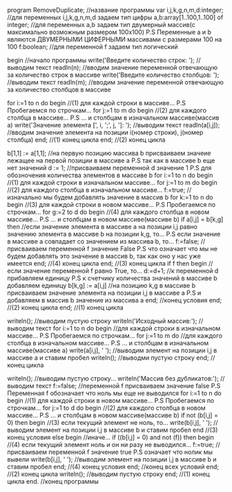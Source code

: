 
program RemoveDuplicate; //название программы
var i,j,k,g,n,m,d:integer; //для переменных i,j,k,g,n,m,d задаем тип цифры
 a,b:array[1..100,1..100] of integer; //для переменных a,b задаем тип двумерный массив(с максимально возможным размером 100x100) P.S Переменные a и b являются ДВУМЕРНЫМИ ЦИФЕРНЫМИ массивами с размерами 100 на 100
 f:boolean; //для переменной f задаем тип логический

begin //начало программы
 write('Введите количество строк: '); //выводим текст
 readln(n); //вводим значение переменной отвечающую за количество строк в массиве
 write('Введите количество столбцов: '); //выводим текст
 readln(m); //вводим значение переменной отвечающую за количество столбцов в массиве 

 for i:=1 to n do begin //(1) для каждой строки в массиве... P.S Пробегаемся по строчкам...
 for j:=1 to m do begin //(2) для каждого столбца в массиве... P.S ... и столбцам в изначальном массиве(массив a)
 write('Значение элемента [', i, ';', j, ']: '); //выводим текст
 readln(a[i,j]); //вводим значение элемента на позиции i(номер строки), j(номер столбца)
 end; //(1) конец цикла
 end; //(2) конец цикла

 b[1,1] := a[1,1]; //на первую позицию массива b присваиваем значеие лежащее на первой позиции в массиве a P.S так как в массиве b еще нет значений
 d := 1; //присваиваем переменной d значение 1 P.S для обозночения количества элементов в массиве b
 for i:=1 to n do begin //(1) для каждой строки в изначальном массиве...
 for j:=1 to m do begin //(2) для каждого столбца в изначальном массиве...
 f:=true; //изначально мы будем добавлять значение в массив b
 for k:=1 to n do begin //(3) для каждой строки в новом массиве... P.S Пробегаемся по строчкам...
 for g:=2 to d do begin //(4) для каждого столбца в новом массиве... P.S ... и столбцам в новом массиве(массиве b)
 if a[i,j] = b[k,g] then //если значение элемента в массиве a на позиции i,j равно значению элемента в массиве b на позиции k,g, то... P.S если значение в массиве a совпадает со значением из массива b, то...
 f:=false; //присваиваем переменной f значение False P.S что означает что мы не будем добавлять это значение в массив b, так как оно у нас уже имеется
 end; //(4) конец цикла
 end; //(3) конец цикла
 if f then begin //если значение переменной f равно True, то...
 d:=d+1; //к переменной d прибавляем единицу P.S к счетчику количества значений в массиве b добавляем единицу
 b[k,g] := a[i,j] //на позицию k,g в массиве b присваиваем значение элемента на позиции i,j в массиве a P.S и добавляем в массив b значение из массива a
 end; //конец условия
 end; //(2) конец цикла
 end; //(1) конец цикла
 
 writeln(); //выводим пустую строку
 writeln('Исходный массив:'); //выводим текст
 for i:=1 to n do begin //для каждой строки в изначальном массиве... P.S Пробегаемся по строчкам...
 for j:=1 to m do //для каждого столбца в изначальном массиве... P.S ... и столбцам в изначальном массиве(массиве a)
 write(a[i,j], ' '); //выводим элемент на позиции i,j в массиве a и ставим пробел
 writeln(); //выводми пустую строку
 end; //конец цикла
 
 writeln(); //выводим пустую строку...
 writeln('Массив без дубликатов:'); //выводим текст
 f:=false; //переменной f присваиваем значение false P.S Переменная f обозначает что ноль мы еще не выводился
 for i:=1 to n do begin //(1) для каждой строки в новом массиве... P.S Пробегаемся по строчкам...
 for j:=1 to d do begin //(2) для каждого столбца в новом массиве... P.S ... и столбцам в новом массиве(массиве b)
 if not (b[i,j] = 0) then begin //(3) если текущий элемент не ноль, то...
 write(b[i,j], ' '); //выводим элемент на позиции i,j в массиве b и ставим пробел
 end //(3) конец условия
 else begin //иначе...
 if ((b[i,j] = 0) and not (f)) then begin //(4) если текущий элемент ноль и он ни разу не выводился...
 f:=true; //присваиваем переменной f значение true P.S означает что нолик мы вывели
 write(b[i,j], ' '); //выводим элемент на позиции i,j в массиве b и ставим пробел
 end; //(4) конец условия
 end; //конец всех условий
 end; //(2) конец цикла
 writeln(); //выводим пустую строку
 end; //(1) конец цикла
end. //конец программы

